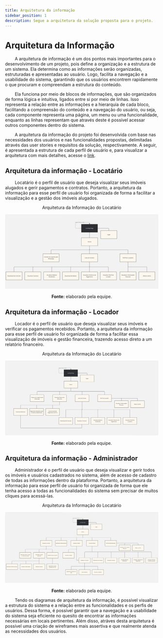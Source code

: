 ```yaml
---
title: Arquitetura da informação
sidebar_position: 1
description: Segue a arquitetura da solução proposta para o projeto.
---
```


# Arquitetura da Informação

&emsp;&emsp; A arquitetura de informação é um dos pontos mais importantes para o desenvolvimento de um projeto, pois define a organização e a estrutura de um sistema. Ela determina como as informações serão organizadas, estruturadas e apresentadas ao usuário. Logo, facilita a navegação e a usabilidade do sistema, garantindo que os usuários encontrem rapidamente o que procuram e compreendam a estrutura do conteúdo.

&emsp;&emsp; Ela funciona por meio de blocos de informações, que são organizados de forma lógica e intuitiva, ligados entre si por meio de linhas. Isso representa a relação entre as informações e a hierarquia de cada bloco, facilitando a compreensão do conteúdo e a navegação do usuário, ou seja, cada componente representa uma página, um menu ou uma funcionalidade, enquanto as linhas representam que através deste é possível acessar outros componentes dentro do sistema.

&emsp;&emsp; A arquitetura da informação do projeto foi desenvolvida com base nas necessidades dos usuários e nas funcionalidades propostas, delimitadas através das user stories e requisitos da solução, respectivamente. A seguir, é apresentada a estrutura de cada perfil de usuário e, para visualizar a arquitetura com mais detalhes, acesse o [link](https://miro.com/app/board/uXjVK4sHs4Y=/?share_link_id=919332038595).

## Arquitetura da informação - Locatário
&emsp;&emsp; Locatário é o perfil de usuário que deseja visualizar seus imóveis alugados e gerir pagamentos e contratos. Portanto, a arquitetura da informação para esse perfil de usuário foi organizada de forma a facilitar a visualização e a gestão dos imóveis alugados.

<div align="center">
    <p> Arquitetura da Informação do Locatário </p>
    <img src="../../static/img/arquitetura_da_informacao_locatario.png" 
    alt="Arquitetura da Informação do Locatário" style={{ display: 'block', marginLeft: 'auto', marginRight: 'auto'}}/>
    <p><b>Fonte:</b> elaborado pela equipe.</p>
</div>



## Arquitetura da informação - Locador
&emsp;&emsp; Locador é o perfil de usuário que deseja visualizar seus imóveis e verificar os pagamentos recebidos. Portanto, a arquitetura da informação para esse perfil de usuário foi organizada de forma a facilitar essa visualização de imóveis e gestão financeira, trazendo acesso direto a um relatório financeiro.

<div align="center">
    <p> Arquitetura da Informação do Locatário </p>
    <img src="../../static/img/arquitetura_da_informacao_locador.png" 
    alt="Arquitetura da Informação do Locatário" style={{ display: 'block', marginLeft: 'auto', marginRight: 'auto'}}/>
    <p><b>Fonte:</b> elaborado pela equipe.</p>
</div>


## Arquitetura da informação - Administrador
&emsp;&emsp; Administrador é o perfil de usuário que deseja visualizar e gerir todos os imóveis e usuários cadastrados no sistema, além de acesso de cadastro de todas as informações dentro da plataforma. Portanto, a arquitetura da informação para esse perfil de usuário foi organizada de forma que ele tenha acesso a todas as funcionalidades do sistema sem precisar de muitos cliques para acessá-las.

<div align="center">
    <p> Arquitetura da Informação do Locatário </p>
    <img src="../../static/img/arquitetura_da_informacao_admnistrador.png" 
    alt="Arquitetura da Informação do Locatário" style={{ display: 'block', marginLeft: 'auto', marginRight: 'auto'}}/>
    <p><b>Fonte:</b> elaborado pela equipe.</p>
</div>


&emsp;&emsp; Tendo os diagramas de arquitetura da informação, é possível visualizar a estrutura do sistema e a relação entre as funcionalidades e os perfis de usuários. Dessa forma, é possível garantir que a navegação e a usabilidade do sistema seja eficiente no quesito de encontrar as informações necessárias em locais pertinentes. Além disso, atráves desta arquitetura é possível uma criação de wireframes mais assertiva e que realmente atenda as necessidades dos usuários.

